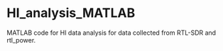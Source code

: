 # HI_analysis_MATLAB
MATLAB code for HI data analysis for data collected from RTL-SDR and rtl_power.
